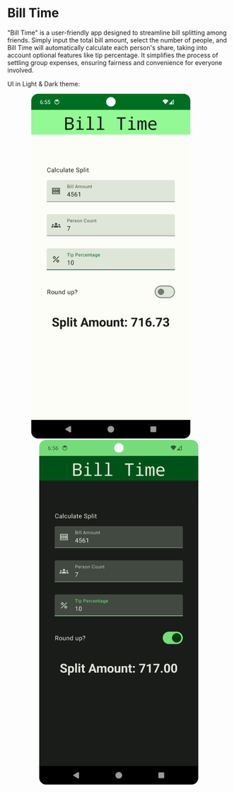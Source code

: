 <h1>Bill Time</h1>
<p>
"Bill Time" is a user-friendly app designed to streamline bill splitting among friends. Simply input the total bill amount, select the number of people, and Bill Time will automatically calculate each person's share, taking into account optional features like tip percentage. It simplifies the process of settling group expenses, ensuring fairness and convenience for everyone involved.
</p>
<p>UI in Light & Dark theme:</p>
<div align="center">
    <img src="https://github.com/Rinzler8x/Bill-Time/blob/master/README%20Props/light_theme.png" alt="light theme" width="360" height="780">
    &nbsp;&nbsp;&nbsp;&nbsp;&nbsp;&nbsp;&nbsp;&nbsp;
    <img src="https://github.com/Rinzler8x/Bill-Time/blob/master/README%20Props/dark_theme.png" alt="dark theme" width="360" height="780">
</div>

